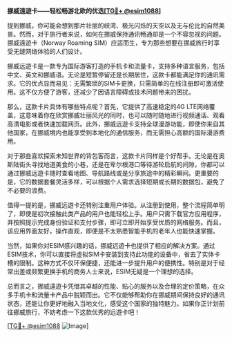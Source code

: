 **挪威遠遊卡——轻松畅游北欧的优选[[TG💪+ @esim1088](https://t.me/s/esim1088)]**

提到挪威，你可能会想到那片壮丽的峡湾、极光闪烁的天空以及无与伦比的自然美景。然而，对于旅行者来说，如何在挪威保持通讯畅通却是一个不容忽视的问题。挪威遠遊卡（Norway Roaming SIM）应运而生，专为那些想要在挪威旅行时享受无缝网络体验的人们设计。

挪威远遊卡是一款专为国际游客打造的手机卡和流量卡，支持多种语言服务，包括中文、英文和挪威语。无论是短暂停留还是长期居住，这款卡都能满足你的通讯需求。它的优点显而易见：无需繁琐的SIM卡更换，只需简单的在线注册即可激活使用。这不仅方便了游客，还减少了因语言障碍或技术问题带来的困扰。

那么，这款卡片具体有哪些特点呢？首先，它提供了高速稳定的4G LTE网络覆盖，这意味着你在欣赏挪威壮丽风光的同时，也可以随时随地进行视频通话、观看高清电影或者快速加载网页。此外，挪威远遊卡支持全球漫游功能，即使你来自其他国家，在挪威境内也能享受到本地化的通信服务，而无需担心高额的国际漫游费用。

对于那些喜欢探索未知世界的背包客而言，这款卡片同样是个好帮手。无论是在奥斯陆街头寻找地道美食的小巷，还是在卑尔根港口等待游轮启航的间隙，你都可以通过挪威远遊卡随时查看地图、导航路线或是分享旅途中的精彩瞬间。更重要的是，它的数据套餐灵活多样，可以根据个人需求选择短期或长期的数据包，避免了不必要的浪费。

值得一提的是，挪威远遊卡还特别注重用户体验。从注册到使用，整个流程简单明了，即使是初次接触此类产品的用户也能轻松上手。用户只需下载官方应用程序，并按照提示完成身份验证和支付步骤，即可立即开始享受优质的网络服务。而且，该应用界面友好，操作直观，即便是不太熟悉智能手机的老年人也能快速掌握。

当然，如果你对ESIM感兴趣的话，挪威远遊卡也提供了相应的解决方案。通过ESIM技术，你可以直接将虚拟SIM卡安装到支持此功能的设备中，省去了实体卡槽的限制。这种方式不仅环保便捷，还能进一步提升用户的便携性。特别是对于经常出差或频繁更换手机的商务人士来说，ESIM无疑是一个理想的选择。

总而言之，挪威遠遊卡凭借其卓越的性能、贴心的服务以及合理的定价策略，在众多手机卡和流量卡产品中脱颖而出。它不仅能够帮助你在挪威期间保持良好的通讯状态，还能让你更好地融入当地文化，感受这个国家的独特魅力。如果你正计划前往挪威旅行，不妨考虑一下这款优秀的远遊卡吧！

[[TG💪+ @esim1088](https://t.me/s/esim1088) ![Image](https://i.postimg.cc/4NQfJmqS/Snipaste-2025-05-13-00-14-12.png)]